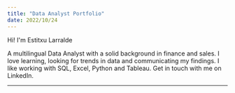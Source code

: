 ```yaml
---
title: "Data Analyst Portfolio"
date: 2022/10/24
---
```

Hi!  I'm Estitxu Larralde

A multilingual Data Analyst with a solid background in finance and sales. 
I love learning, looking for trends in data and communicating my findings.
I like working with SQL, Excel, Python and Tableau.
Get in touch with me on LinkedIn.

---


